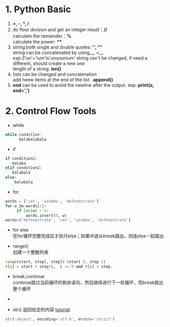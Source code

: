 # 1. Python Basic
1. __+, -, *, /__
2. do floor division and get an integer result：__//__  
     calculate the remainder：__%__  
     calculate the power: __**__
3. string:both single and double quotes:&nbsp;__'', ""__  
   string can be concatenated by using__*, +__. exp:3*'un'+'ium'is'unununium'
   string can't be changed, if need a different, should create a new one  
   length of a string: __len()__  
4. lists can be changed and concatenation  
   add neew items at the end of the list: __.append()__  
5. __end__ can be used to avoid the newline after the output. exp: __print(a, end=',')__  

# 2. Control Flow Tools  
- while 
```python
while condition：
      balabalabala
```
- if
```python
if condition1:
   balaba
elif condition2:
   balabala
else:
    balabala
```  
- for  
```python
words = ['cat', 'window', 'defenestrate']
for w in words[:]:
     if len(w) > 6:
         words.insert(0, w)  
words=['defenestrate', 'cat', 'window', 'defenestrate'] 
```   

- for else  
在for循环完整完成后才执行else；如果中途从break跳出，则连else一起跳出.   

- range()  
创建一个整数列表
```python
range(start, stop[, step]) (start 0, step 1)  
r[i] = start + step*i,  i >= 0 and r[i] < stop.
```
- break,continue  
continue跳过当前循环的剩余语句，然后继续进行下一轮循环，而break跳出整个循环  
- 


- str()
返回给定的内容  [tutorial](https://www.programiz.com/python-programming/methods/built-in/str)
```python
str('object', encoding='utf-8', errors='strict')
```  
